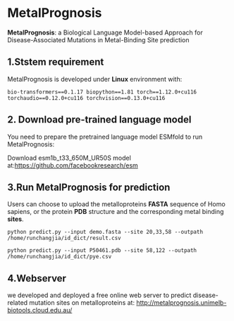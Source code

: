 # MetalPrognosis
__MetalPrognosis__: a Biological Language Model-based Approach for Disease-Associated Mutations in Metal-Binding Site prediction

## 1.Ststem requirement
MetalPrognosis is developed under **Linux** environment with:

`bio-transformers==0.1.17
biopython==1.81
torch==1.12.0+cu116
torchaudio==0.12.0+cu116
torchvision==0.13.0+cu116`

## 2. Download pre-trained language model
You need to prepare the pretrained language model ESMfold to run MetalPrognosis:<br>

Download esm1b_t33_650M_UR50S model at:<https://github.com/facebookresearch/esm>

## 3.Run MetalPrognosis for prediction
Users can choose to upload the metalloproteins **FASTA** sequence of Homo sapiens, or the protein **PDB** structure and the corresponding metal binding **sites**.

`python predict.py --input demo.fasta --site 20,33,58 --outpath /home/runchangjia/id_dict/result.csv`<br>

`python predict.py --input P50461.pdb --site 58,122 --outpath /home/runchangjia/id_dict/pye.csv`


## 4.Webserver
we developed and deployed a free online web server to predict disease-related mutation sites on metalloproteins at:
<http://metalprognosis.unimelb-biotools.cloud.edu.au/>

